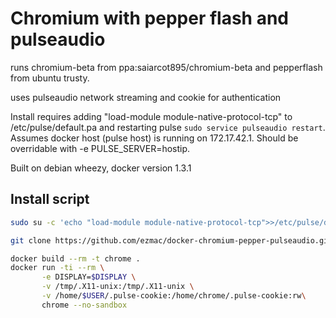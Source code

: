 # Chromium with pepper flash and pulseaudio

runs chromium-beta from ppa:saiarcot895/chromium-beta and pepperflash from ubuntu trusty.

uses pulseaudio network streaming and cookie for authentication

Install requires adding "load-module module-native-protocol-tcp" to /etc/pulse/default.pa and restarting pulse `sudo service pulseaudio restart`.  Assumes docker host (pulse host) is running on 172.17.42.1. Should be overridable with -e PULSE_SERVER=hostip.

Built on debian wheezy, docker version 1.3.1

## Install script

```bash
sudo su -c 'echo "load-module module-native-protocol-tcp">>/etc/pulse/default.pa'

git clone https://github.com/ezmac/docker-chromium-pepper-pulseaudio.git .

docker build --rm -t chrome .
docker run -ti --rm \
       -e DISPLAY=$DISPLAY \
       -v /tmp/.X11-unix:/tmp/.X11-unix \
       -v /home/$USER/.pulse-cookie:/home/chrome/.pulse-cookie:rw\
       chrome --no-sandbox
```

